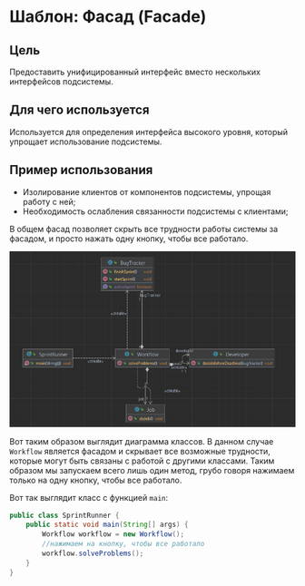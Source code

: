 # Шаблон: Фасад (Facade)

## Цель
    
Предоставить унифицированный интерфейс вместо нескольких интерфейсов подсистемы.

## Для чего используется

Используется для определения интерфейса высокого уровня, который упрощает использование подсистемы.

## Пример использования

* Изолирование клиентов от компонентов подсистемы, упрощая работу с ней;
* Необходимость ослабления связанности подсистемы с клиентами;

В общем фасад позволяет скрыть все трудности работы системы за фасадом, и просто нажать одну кнопку,
чтобы все работало.

![img.png](img.png)

Вот таким образом выглядит диаграмма классов. В данном случае `Workflow` является фасадом и скрывает все возможные
трудности, которые могут быть связаны с работой с другими классами. Таким образом мы запускаем всего лишь один метод, 
грубо говоря нажимаем только на одну кнопку, чтобы все работало.

Вот так выглядит класс с функцией `main`:  
```java
public class SprintRunner {
    public static void main(String[] args) {
        Workflow workflow = new Workflow();
        //нажимаем на кнопку, чтобы все работало
        workflow.solveProblems();
    }
}
```